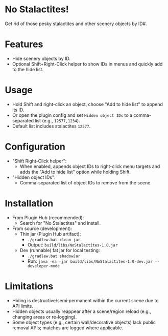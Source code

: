 # No Stalactites!
Get rid of those pesky stalactites and other scenery objects by ID#.

# Features
- Hide scenery objects by ID.
- Optional Shift+Right-Click helper to show IDs in menus and quickly add to the hide list.

# Usage
- Hold Shift and right-click an object, choose "Add to hide list" to append its ID.
- Or open the plugin config and set `Hidden object IDs` to a comma-separated list (e.g., `12577,1234`).
- Default list includes stalactites `12577`.

# Configuration
- "Shift Right-Click helper":
  - When enabled, appends object IDs to right-click menu targets and adds the "Add to hide list" option while holding Shift.
- "Hidden object IDs":
  - Comma-separated list of object IDs to remove from the scene.

# Installation
- From Plugin Hub (recommended):
  - Search for "No Stalactites" and install.
- From source (development):
  - Thin jar (Plugin Hub artifact):
    - `./gradlew.bat clean jar`
    - Output: `build/libs/NoStalactites-1.0.jar`
  - Dev (runnable) fat jar for local testing:
    - `./gradlew.bat shadowJar`
    - Run: `java -ea -jar build/libs/NoStalactites-1.0-dev.jar --developer-mode`

# Limitations
- Hiding is destructive/semi‑permanent within the current scene due to API limits.
- Hidden objects usually reappear after a scene/region reload (e.g., changing areas or re-logging).
- Some object types (e.g., certain wall/decorative objects) lack public removal APIs; matches are logged where applicable.
